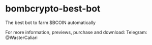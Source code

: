 # bombcrypto-best-bot
The best bot to farm $BCOIN automatically

For more information, previews, purchase and download: Telegram:
@WasterCaliari
